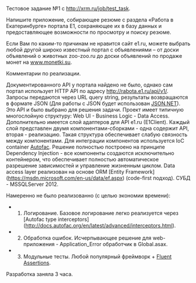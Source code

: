 Тестовое задание №1 с http://xrm.ru/job/test_task.

Напишите приложение, собирающее резюме с раздела «Работа в Екатеринбурге» портала E1, сохраняющее их в базу данных и предоставляющее возможности по просмотру и поиску резюме.

Если Вам по каким-то причинам не нравится сайт e1.ru, можете выбрать любой другой широко известный портал с объявлениями – от доски объявлений о животных zoo-zoo.ru до доски объявлений по продаже монет на www.monetki.su.

Комментарии по реализации.

Документированного API у портала найдено не было, однако сам портал использует HTTP API по адресу http://rabota.e1.ru/api/v1/. Запросы передаются через URL query string, результаты возвращаются в формате JSON (Для работы с JSON будет использован  [JSON.NET](http://www.newtonsoft.com/json)). Это API и было выбрано для решения задачи.
Проект имеет типичную многослойную структуру: Web UI - Business Logic - Data Access. Дополнительно имеется слой адаптеров для API e1.ru (E1Client). Каждый слой представлен двумя компонентами-сборками - одна содержит API, вторая - реализацию. Такая структура обеспечивает слабую связность между компонентами. Для интеграции компонентов используется IoC container [Autofac](http://autofac.org/). Решение полностью построено на принципе Dependency Injection - все компоненты создаются исключительно контейнером, что обеспечивает полностью автоматическое разрешение зависимостей и управление жизненным циклом. Data access layer реализован на основе ORM [Entity Framework] (https://msdn.microsoft.com/en-us/data/ef.aspx) (code-first подход). СУБД - MSSQLServer 2012. 

Намеренно не было реализованно (с целью экономии времени):
* 1. Логирование. Базовое логирование легко реализуется через [Autofac type interceptors] (http://docs.autofac.org/en/latest/advanced/interceptors.html).
* 2. Обработка ошибок. Исчерпывающее решение для web-приложения - Application_Error обработчик в Global.asax.
* 3. Модульные тесты. Любой популярный фреймворк + [Fluent Assertions](http://www.fluentassertions.com/).

Разработка заняла 3 часа.
